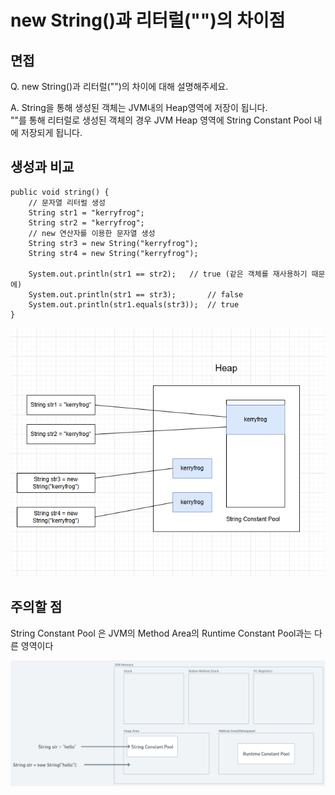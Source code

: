 # new String()과 리터럴("")의 차이점

## 면접
Q. new String()과 리터럴("")의 차이에 대해 설명해주세요.

A. 
String을 통해 생성된 객체는 JVM내의 Heap영역에 저장이 됩니다.  
""를 통해 리터럴로 생성된 객체의 경우 JVM Heap 영역에 String Constant Pool 내에 저장되게 됩니다. 


## 생성과 비교

```
public void string() {
    // 문자열 리터럴 생성
    String str1 = "kerryfrog"; 
    String str2 = "kerryfrog";
    // new 연산자를 이용한 문자열 생성
    String str3 = new String("kerryfrog"); 
    String str4 = new String("kerryfrog"); 

    System.out.println(str1 == str2);	// true (같은 객체를 재사용하기 때문에)
    System.out.println(str1 == str3);	    // false
    System.out.println(str1.equals(str3));	// true
}
``` 

![string 저장](../images/java1.png)


## 주의할 점 

String Constant Pool 은 JVM의 Method Area의 Runtime Constant Pool과는 다른 영역이다

![string 주의](../images/java2.png)
